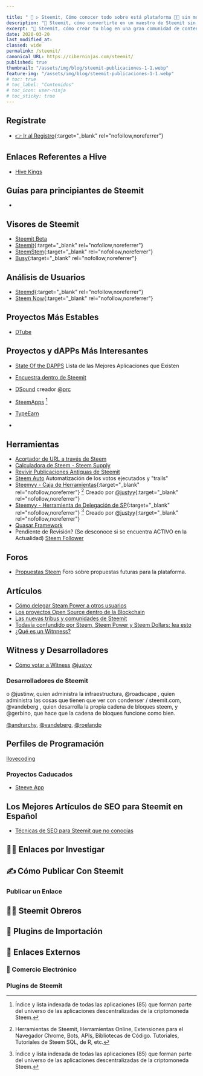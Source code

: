 ```yaml
---

title: " 🥇 ▷ Steemit, Cómo conocer todo sobre está plataforma 👨‍💻 sin morir en el intento"
description: "🔨 Steemit, cómo convertirte en un maestro de Steemit sin morir en el intento"
excerpt: "🔨 Steemit, cómo crear tu blog en una gran comunidad de contenidos sociales y artísticos gratis y criptomonedas"
date: 2020-03-20
last_modified_at:
classed: wide
permalink: /steemit/
canonical_URL: https://ciberninjas.com/steemit/
published: true
thumbnail: "/assets/img/blog/steemit-publicaciones-1-1.webp"
feature-img: "/assets/img/blog/steemit-publicaciones-1-1.webp"
# toc: true
# toc_label: "Contenidos"
# toc_icon: user-ninja
# toc_sticky: true
---
```


## Regístrate

* [👉 Ir al Registro](https://kutt.it/registro-steemit){:target="_blank" rel="nofollow,noreferrer"}

## Enlaces Referentes a Hive

* [Hive Kings](https://hivekings.com/)

## Guías para principiantes de Steemit

* 

## Visores de Steemit

* [Steemit Beta](https://beta.steemit.com/)
* [Steemit](https://steemit.com){:target="_blank" rel="nofollow,noreferrer"}
* [SteemStem](https://www.steemstem.io/){:target="_blank" rel="nofollow,noreferrer"}
* [Busy](https://busy.org/){:target="_blank" rel="nofollow,noreferrer"}

## Análisis de Usuarios

* [Steemd](https://steemd.com/){:target="_blank" rel="nofollow,noreferrer"}
* [Steem Now](https://steemnow.com/){:target="_blank" rel="nofollow,noreferrer"}

## Proyectos Más Estables

* [DTube](https://d.tube/#!)

## Proyectos y dAPPs Más Interesantes

* [State Of the DAPPS](Stateofthedapps.com) Lista de las Mejores Aplicaciones que Existen
* [Encuestra dentro de Steemit](https://dpoll.xyz)

* [DSound](https://steemit.com/@dsound) creador [@prc](https://steemit.com/@prc)
* [SteemApps](https://steemapps.com/) [^1]
* [TypeEarn](https://typeearn.com/)
* []()

## Herramientas

* [Acortador de URL a través de Steem](http://steem.link/)
* [Calculadora de Steem - Steem Supply](https://steem.supply/)
* [Revivir Publicaciones Antiguas de Steemit](steemrewarding.com)
* [Steem Auto](https://steemauto.com/) Automatización de los votos ejecutados y "trails"
* [Steemyy - Caja de Herramientas](https://steemyy.com/){:target="_blank" rel="nofollow,noreferrer"} [^2] Creado por [@justyy](https://steemit.com/@justyy){:target="_blank" rel="nofollow,noreferrer"}
* [Steemyy - Herramienta de Delegación de SP](https://steemyy.com/sp-delegate-form/){:target="_blank" rel="nofollow,noreferrer"} [^1] Creado por [@justyy](https://steemit.com/@justyy){:target="_blank" rel="nofollow,noreferrer"}
* [Quasar Framework](https://quasar.dev/)
* Pendiente de Revisión? (Se desconoce si se encuentra ACTIVO en la Actualidad) [Steem Follower](https://old.steemfollower.com/)

## Foros

* [Propuestas Steem](https://steemproposals.com/) Foro sobre propuestas futuras para la plataforma.

## Artículos

* [Cómo delegar Steam Power a otros usuarios](https://steemit.com/steemit/@gmichelbkk/how-to-delegate-steem-power-easily)
* [Los proyectos Open Source dentro de la Blockchain](https://steemit.com/upfundition/@utopian-io/erf8gqt0h)
* [Las nuevas tribus y comunidades de Steemit](https://steemit.com/static/search.html?q=COMMUNITY+TRIBUS)
* [Todavía confundido por Steem, Steem Power y Steem Dollars: lea esto](https://medium.com/hapramp/still-confused-by-steem-steem-power-and-steem-dollars-read-this-220ace402bcb)
* [¿Qué es un Witnness?](https://steemit.com/spanish/@leotrap/que-es-ser-un-witness-o-testigo-de-steem-introduccion-de-los-conceptos-basicos)

## Witness y Desarrolladores

* [Cómo votar a Witness](https://steemit.com/~witnesses)
[@justyy](https://steemit.com/@justyy)

### Desarrolladores de Steemit


o @justinw, quien administra la infraestructura, @roadscape , quien administra las cosas que tienen que ver con condenser / steemit.com, @vandeberg , quien desarrolla la propia cadena de bloques steem, y @gerbino, que hace que la cadena de bloques funcione como bien.


[@andrarchy](https://steemit.com/@andrarchy), [@vandeberg](https://steemit.com/@vandeberg), [@roelandp](https://steemitwallet.com/@roelandp)

## Perfiles de Programación

[Ilovecoding](https://steemit.com/@ilovecoding)

[^1]: Índice y lista indexada de todas las aplicaciones (85) que forman parte del universo de las aplicaciones descentralizadas de la criptomoneda Steem.
[^2]: Herramientas de Steemit, Herramientas Online, Extensiones para el Navegador Chrome, Bots, APIs, Bibliotecas de Código. Tutoriales, Tutoriales de Steem SQL, de R, etc.

### Proyectos Caducados

* [Steeve App](https://www.steeve.app/@steeveapp)

## Los Mejores Artículos de SEO para Steemit en Español

- [Técnicas de SEO para Steemit que no conocías](https://steemit.com/spanish/@joseluismejia/tecnicas-de-seo-para-steemit-que-no-conocias)

## 🕵️‍♂️ Enlaces por Investigar



## ✍ Cómo Publicar Con Steemit
<!-- 👇👇👇👇 REVISAR CONTENIDOS 👇👇👇👇👇👇👇👇-->
### Publicar un Enlace



## 👷‍♀️ Steemit Obreros


## 🔄 Plugins de Importación



## 🔗 Enlaces Externos



### 🛒 Comercio Electrónico


### Plugins de Steemit

